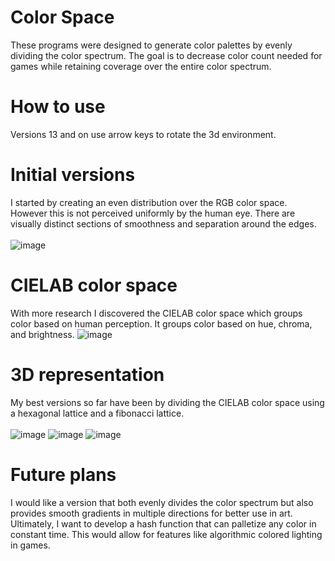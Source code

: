 # Color Space
These programs were designed to generate color palettes by evenly dividing the color spectrum. The goal is to decrease color count needed for games while retaining coverage over the entire color spectrum. 
# How to use
Versions 13 and on use arrow keys to rotate the 3d environment.
# Initial versions
I started by creating an even distribution over the RGB color space. However this is not perceived uniformly by the human eye. There are visually distinct sections of smoothness and separation around the edges.
<br><br>
![image](https://github.com/user-attachments/assets/9d64204b-de6f-4de4-a8f0-dd7f8dffa543)
# CIELAB color space
With more research I discovered the CIELAB color space which groups color based on human perception. It groups color based on hue, chroma, and brightness.
![image](https://github.com/user-attachments/assets/007762f4-e44f-40d3-87a3-39f5e0e01880)
# 3D representation
My best versions so far have been by dividing the CIELAB color space using a hexagonal lattice and a fibonacci lattice.
<br><br>
![image](https://github.com/user-attachments/assets/7c85abb1-9807-4a68-bd01-61ac096d39d5)
![image](https://github.com/user-attachments/assets/285a2ee0-91b8-406e-8566-961bbe5f6662)
![image](https://github.com/user-attachments/assets/3890f6d8-367c-41c0-8925-831245f65caa)

# Future plans
I would like a version that both evenly divides the color spectrum but also provides smooth gradients in multiple directions for better use in art. Ultimately, I want to develop a hash function that can palletize any color in constant time. This would allow for features like algorithmic colored lighting in games. 
